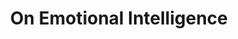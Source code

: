 ---
title: "On Emotional Intelligence"
showDate: false
draft: false
tags: ["classic","poem"]
link: "https://www.amazon.ca/Emotional-Intelligence-featured-Leader-Goleman/dp/1633690199/ref=sr_1_1?ie=UTF8&qid=1535144799&sr=8-1&keywords=on+emotional+intelligence"
read: ""
---